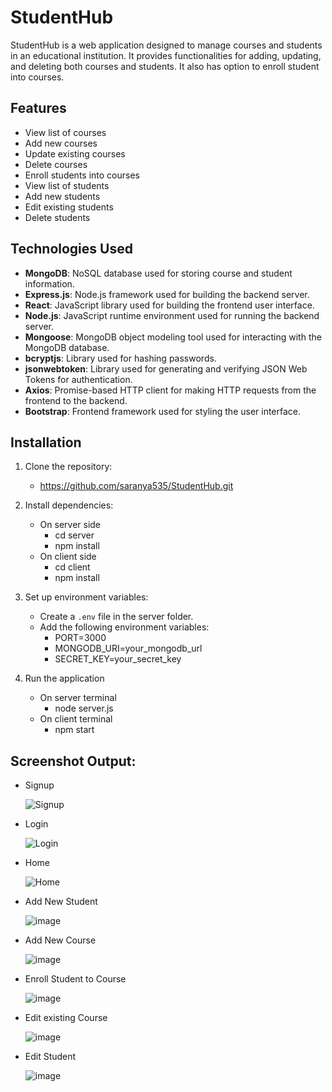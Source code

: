 # StudentHub

StudentHub is a web application designed to manage courses and students in an educational institution. It provides functionalities for adding, updating, and deleting both courses and students. It also has option to enroll student into courses.

## Features

- View list of courses
- Add new courses
- Update existing courses
- Delete courses
- Enroll students into courses
- View list of students
- Add new students
- Edit existing students
- Delete students

## Technologies Used

- **MongoDB**: NoSQL database used for storing course and student information.
- **Express.js**: Node.js framework used for building the backend server.
- **React**: JavaScript library used for building the frontend user interface.
- **Node.js**: JavaScript runtime environment used for running the backend server.
- **Mongoose**: MongoDB object modeling tool used for interacting with the MongoDB database.
- **bcryptjs**: Library used for hashing passwords.
- **jsonwebtoken**: Library used for generating and verifying JSON Web Tokens for authentication.
- **Axios**: Promise-based HTTP client for making HTTP requests from the frontend to the backend.
- **Bootstrap**: Frontend framework used for styling the user interface.

## Installation

1. Clone the repository:

   - https://github.com/saranya535/StudentHub.git

2. Install dependencies:
   - On server side
        - cd server
        - npm install
   - On client side
      - cd client
      - npm install

3. Set up environment variables:

   - Create a `.env` file in the server folder.
   - Add the following environment variables:
      - PORT=3000
      - MONGODB_URI=your_mongodb_url
      - SECRET_KEY=your_secret_key
4. Run the application

   - On server terminal
        - node server.js
   - On client terminal
        - npm start

## Screenshot Output:
- Signup
  
  ![Signup](https://github.com/user-attachments/assets/4999da10-9836-40c1-8b2a-705fd86e2fc1)


- Login
  
  ![Login](https://github.com/user-attachments/assets/9dd47b9d-c8c4-4dcf-9cd8-0442bb9b0158)


- Home

  ![Home](https://github.com/user-attachments/assets/f203199b-6979-45e4-aa48-b98c66abd8c8)



- Add New Student

  ![image](https://github.com/saranya535/StudentHub/assets/166517113/3810186e-5ebe-4046-9fd1-ec8db5d17e3c)

- Add New Course

  ![image](https://github.com/saranya535/StudentHub/assets/166517113/4462e88f-9181-43b1-b601-181da0aac0a8)

- Enroll Student to Course

  ![image](https://github.com/saranya535/StudentHub/assets/166517113/58e47769-34dd-477f-8ba6-d327fa293a62)

- Edit existing Course

  ![image](https://github.com/saranya535/StudentHub/assets/166517113/1c223c27-598e-4a47-9676-bf6e3c535608)

- Edit Student

  ![image](https://github.com/saranya535/StudentHub/assets/166517113/672ffa7b-3487-4613-8d4d-82af9551f00a)



